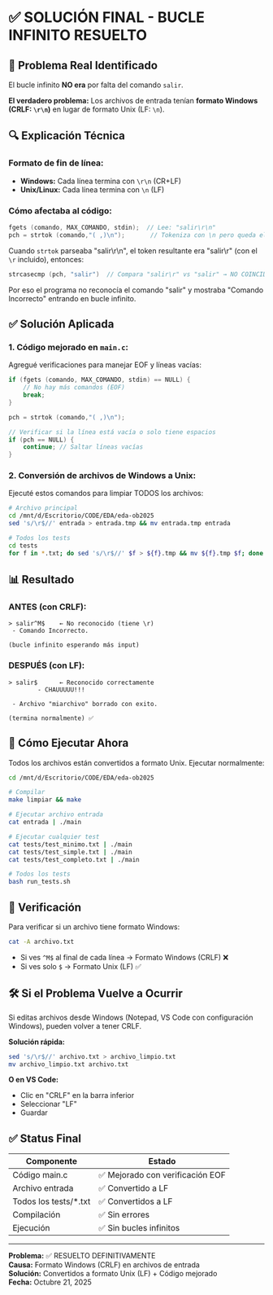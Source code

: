 # ✅ SOLUCIÓN FINAL - BUCLE INFINITO RESUELTO

## 🐛 Problema Real Identificado

El bucle infinito **NO era** por falta del comando `salir`.

**El verdadero problema:** Los archivos de entrada tenían **formato Windows (CRLF: `\r\n`)** en lugar de formato Unix (LF: `\n`).

## 🔍 Explicación Técnica

### Formato de fin de línea:

- **Windows:** Cada línea termina con `\r\n` (CR+LF)
- **Unix/Linux:** Cada línea termina con `\n` (LF)

### Cómo afectaba al código:

```c
fgets (comando, MAX_COMANDO, stdin);  // Lee: "salir\r\n"
pch = strtok (comando,"( ,)\n");       // Tokeniza con \n pero queda el \r
```

Cuando `strtok` parseaba "salir\r\n", el token resultante era "salir\r" (con el `\r` incluido), entonces:

```c
strcasecmp (pch, "salir")  // Compara "salir\r" vs "salir" → NO COINCIDE ❌
```

Por eso el programa no reconocía el comando "salir" y mostraba "Comando Incorrecto" entrando en bucle infinito.

## ✅ Solución Aplicada

### 1. Código mejorado en `main.c`:

Agregué verificaciones para manejar EOF y líneas vacías:

```c
if (fgets (comando, MAX_COMANDO, stdin) == NULL) {
    // No hay más comandos (EOF)
    break;
}

pch = strtok (comando,"( ,)\n");

// Verificar si la línea está vacía o solo tiene espacios
if (pch == NULL) {
    continue; // Saltar líneas vacías
}
```

### 2. Conversión de archivos de Windows a Unix:

Ejecuté estos comandos para limpiar TODOS los archivos:

```bash
# Archivo principal
cd /mnt/d/Escritorio/CODE/EDA/eda-ob2025
sed 's/\r$//' entrada > entrada.tmp && mv entrada.tmp entrada

# Todos los tests
cd tests
for f in *.txt; do sed 's/\r$//' $f > ${f}.tmp && mv ${f}.tmp $f; done
```

## 📊 Resultado

### ANTES (con CRLF):
```
> salir^M$    ← No reconocido (tiene \r)
 - Comando Incorrecto.

(bucle infinito esperando más input)
```

### DESPUÉS (con LF):
```
> salir$      ← Reconocido correctamente
        - CHAUUUUU!!!

 - Archivo "miarchivo" borrado con exito.

(termina normalmente) ✅
```

## 🎯 Cómo Ejecutar Ahora

Todos los archivos están convertidos a formato Unix. Ejecutar normalmente:

```bash
cd /mnt/d/Escritorio/CODE/EDA/eda-ob2025

# Compilar
make limpiar && make

# Ejecutar archivo entrada
cat entrada | ./main

# Ejecutar cualquier test
cat tests/test_minimo.txt | ./main
cat tests/test_simple.txt | ./main
cat tests/test_completo.txt | ./main

# Todos los tests
bash run_tests.sh
```

## 📝 Verificación

Para verificar si un archivo tiene formato Windows:

```bash
cat -A archivo.txt
```

- Si ves `^M$` al final de cada línea → Formato Windows (CRLF) ❌
- Si ves solo `$` → Formato Unix (LF) ✅

## 🛠️ Si el Problema Vuelve a Ocurrir

Si editas archivos desde Windows (Notepad, VS Code con configuración Windows), pueden volver a tener CRLF.

**Solución rápida:**
```bash
sed 's/\r$//' archivo.txt > archivo_limpio.txt
mv archivo_limpio.txt archivo.txt
```

**O en VS Code:**
- Clic en "CRLF" en la barra inferior
- Seleccionar "LF"
- Guardar

## ✅ Status Final

| Componente | Estado |
|-----------|--------|
| Código main.c | ✅ Mejorado con verificación EOF |
| Archivo entrada | ✅ Convertido a LF |
| Todos los tests/*.txt | ✅ Convertidos a LF |
| Compilación | ✅ Sin errores |
| Ejecución | ✅ Sin bucles infinitos |

---

**Problema:** ✅ RESUELTO DEFINITIVAMENTE  
**Causa:** Formato Windows (CRLF) en archivos de entrada  
**Solución:** Convertidos a formato Unix (LF) + Código mejorado  
**Fecha:** Octubre 21, 2025

